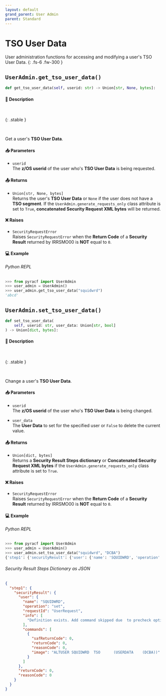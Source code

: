```yaml
---
layout: default
grand_parent: User Admin
parent: Standard
---
```


# TSO User Data

User administration functions for accessing and modifying a user's TSO User Data. 
{: .fs-6 .fw-300 }

## `UserAdmin.get_tso_user_data()`

```python
def get_tso_user_data(self, userid: str) -> Union[str, None, bytes]:
```

#### 📄 Description

&nbsp;

{: .stable }
> 

&nbsp;

Get a user's **TSO User Data**.

#### 📥 Parameters
* `userid`<br>
  The **z/OS userid** of the user who's **TSO User Data** is being requested.

#### 📤 Returns
* `Union[str, None, bytes]`<br>
  Returns the user's **TSO User Data** or `None` if the user does not have a **TSO segment**. If the `UserAdmin.generate_requests_only` class attribute is set to `True`, **concatenated Security Request XML bytes** will be returned.

#### ❌ Raises
* `SecurityRequestError`<br>
  Raises `SecurityRequestError` when the **Return Code** of a **Security Result** returned by IRRSMO00 is **NOT** equal to `0`.

#### 💻 Example

###### Python REPL
```python
>>> from pyracf import UserAdmin
>>> user_admin = UserAdmin()
>>> user_admin.get_tso_user_data("squidwrd")
'abcd'
```

## `UserAdmin.set_tso_user_data()`

```python
def set_tso_user_data(
    self, userid: str, user_data: Union[str, bool]
) -> Union[dict, bytes]:
```

#### 📄 Description

&nbsp;

{: .stable }
> 

&nbsp;

Change a user's **TSO User Data**.

#### 📥 Parameters
* `userid`<br>
  The **z/OS userid** of the user who's **TSO User Data** is being changed.

* `user_data`<br>
  The **User Data** to set for the specified user or `False` to delete the current value.

#### 📤 Returns
* `Union[dict, bytes]`<br>
  Returns a **Security Result Steps dictionary** or **Concatenated Security Request XML bytes** if the `UserAdmin.generate_requests_only` class attribute is set to `True`.

#### ❌ Raises
* `SecurityRequestError`<br>
  Raises `SecurityRequestError` when the **Return Code** of a **Security Result** returned by IRRSMO00 is **NOT** equal to `0`.

#### 💻 Example

###### Python REPL
```python
>>> from pyracf import UserAdmin
>>> user_admin = UserAdmin()
>>> user_admin.set_tso_user_data("squidwrd", "DCBA")
{'step1': {'securityResult': {'user': {'name': 'SQUIDWRD', 'operation': 'set', 'requestId': 'UserRequest', 'info': ['Definition exists. Add command skipped due  to precheck option'], 'commands': [{'safReturnCode': 0, 'returnCode': 0, 'reasonCode': 0, 'image': 'ALTUSER SQUIDWRD  TSO      (USERDATA    (DCBA))'}]}, 'returnCode': 0, 'reasonCode': 0}}}
```

###### Security Result Steps Dictionary as JSON
```json
{
  "step1": {
    "securityResult": {
      "user": {
        "name": "SQUIDWRD",
        "operation": "set",
        "requestId": "UserRequest",
        "info": [
          "Definition exists. Add command skipped due  to precheck option"
        ],
        "commands": [
          {
            "safReturnCode": 0,
            "returnCode": 0,
            "reasonCode": 0,
            "image": "ALTUSER SQUIDWRD  TSO      (USERDATA    (DCBA))"
          }
        ]
      },
      "returnCode": 0,
      "reasonCode": 0
    }
  }
}
```